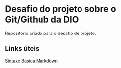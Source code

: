 # Desafio do projeto sobre o Git/Github da DIO
Repositório criado para o desafio de projeto.

## Links úteis
[Sintaxe Basica Markdown](https://markdownguide.org/basic-syntax/)

